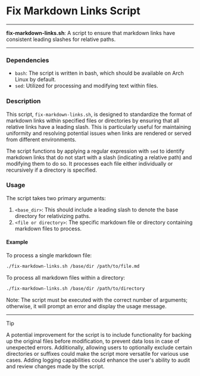 # Fix Markdown Links Script

---

**fix-markdown-links.sh**: A script to ensure that markdown links have consistent leading slashes for relative paths.

---

### Dependencies

- `bash`: The script is written in bash, which should be available on Arch Linux by default.
- `sed`: Utilized for processing and modifying text within files.

### Description

This script, `fix-markdown-links.sh`, is designed to standardize the format of markdown links within specified files or directories by ensuring that all relative links have a leading slash. This is particularly useful for maintaining uniformity and resolving potential issues when links are rendered or served from different environments.

The script functions by applying a regular expression with `sed` to identify markdown links that do not start with a slash (indicating a relative path) and modifying them to do so. It processes each file either individually or recursively if a directory is specified.

### Usage

The script takes two primary arguments:

1. `<base_dir>`: This should include a leading slash to denote the base directory for relativizing paths.
2. `<file or directory>`: The specific markdown file or directory containing markdown files to process.

#### Example

To process a single markdown file:

```bash
./fix-markdown-links.sh /base/dir /path/to/file.md
```

To process all markdown files within a directory:

```bash
./fix-markdown-links.sh /base/dir /path/to/directory
```

Note: The script must be executed with the correct number of arguments; otherwise, it will prompt an error and display the usage message.

---

> [!TIP]
> A potential improvement for the script is to include functionality for backing up the original files before modification, to prevent data loss in case of unexpected errors. Additionally, allowing users to optionally exclude certain directories or suffixes could make the script more versatile for various use cases. Adding logging capabilities could enhance the user's ability to audit and review changes made by the script.